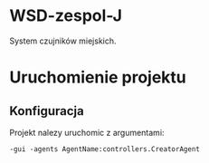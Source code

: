 # WSD-zespol-J
System czujników miejskich.
# Uruchomienie projektu
## Konfiguracja
Projekt nalezy uruchomic z argumentami:

``` -gui -agents AgentName:controllers.CreatorAgent ```


